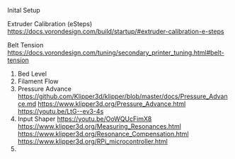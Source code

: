 

Inital Setup

Extruder Calibration (eSteps)
https://docs.vorondesign.com/build/startup/#extruder-calibration-e-steps

Belt Tension
https://docs.vorondesign.com/tuning/secondary_printer_tuning.html#belt-tension

1. Bed Level
2. Filament Flow
3. Pressure Advance 
  https://github.com/Klipper3d/klipper/blob/master/docs/Pressure_Advance.md
  https://www.klipper3d.org/Pressure_Advance.html
  https://youtu.be/LtG--ev3-4s
5. Input Shaper https://youtu.be/OoWQUcFimX8
  https://www.klipper3d.org/Measuring_Resonances.html
  https://www.klipper3d.org/Resonance_Compensation.html
  https://www.klipper3d.org/RPi_microcontroller.html
5. 
